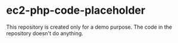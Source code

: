 # ec2-php-code-placeholder
This repository is created only for a demo purpose. The code in the repository doesn't do anything.
